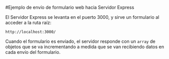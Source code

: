 #Ejemplo de envío de formulario web hacia Servidor Express

El Servidor Express se levanta en el puerto 3000, y sirve un formulario al acceder
a la ruta raíz:

    http://localhost:3000/

Cuando el formulario es enviado, el servidor responde con un `array` de objetos que
se va incrementando a medida que se van recibiendo datos en cada envío del formulario.
